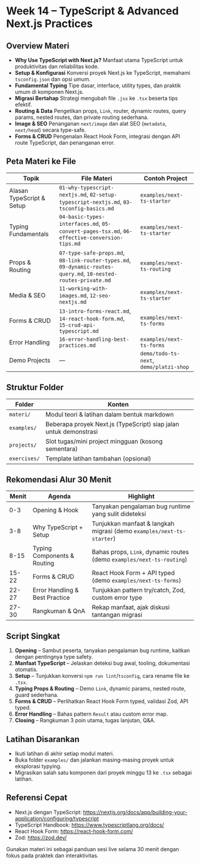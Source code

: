 # Week 14 – TypeScript & Advanced Next.js Practices

## Overview Materi
- **Why Use TypeScript with Next.js?** Manfaat utama TypeScript untuk produktivitas dan reliabilitas kode.
- **Setup & Konfigurasi** Konversi proyek Next.js ke TypeScript, memahami `tsconfig.json` dan opsi umum.
- **Fundamental Typing** Tipe dasar, interface, utility types, dan praktik umum di komponen Next.js.
- **Migrasi Bertahap** Strategi mengubah file `.jsx` ke `.tsx` beserta tips efektif.
- **Routing & Data** Pengetikan props, `Link`, router, dynamic routes, query params, nested routes, dan private routing sederhana.
- **Image & SEO** Penanganan `next/image` dan alat SEO (`metadata`, `next/head`) secara type-safe.
- **Forms & CRUD** Pengenalan React Hook Form, integrasi dengan API route TypeScript, dan penanganan error.


## Peta Materi ke File
| Topik | File Materi | Contoh Project |
| --- | --- | --- |
| Alasan TypeScript & Setup | `01-why-typescript-nextjs.md`, `02-setup-typescript-nextjs.md`, `03-tsconfig-basics.md` | `examples/next-ts-starter` |
| Typing Fundamentals | `04-basic-types-interfaces.md`, `05-convert-pages-tsx.md`, `06-effective-conversion-tips.md` | `examples/next-ts-starter` |
| Props & Routing | `07-type-safe-props.md`, `08-link-router-types.md`, `09-dynamic-routes-query.md`, `10-nested-routes-private.md` | `examples/next-ts-routing` |
| Media & SEO | `11-working-with-images.md`, `12-seo-nextjs.md` | `examples/next-ts-starter` |
| Forms & CRUD | `13-intro-forms-react.md`, `14-react-hook-form.md`, `15-crud-api-typescript.md` | `examples/next-ts-forms` |
| Error Handling | `16-error-handling-best-practices.md` | `examples/next-ts-forms` |
| Demo Projects | — | `demo/todo-ts-next`, `demo/platzi-shop` |

## Struktur Folder
| Folder | Konten |
| --- | --- |
| `materi/` | Modul teori & latihan dalam bentuk markdown |
| `examples/` | Beberapa proyek Next.js (TypeScript) siap jalan untuk demonstrasi |
| `projects/` | Slot tugas/mini project mingguan (kosong sementara) |
| `exercises/` | Template latihan tambahan (opsional) |

## Rekomendasi Alur 30 Menit
| Menit | Agenda | Highlight |
| --- | --- | --- |
| 0-3 | Opening & Hook | Tanyakan pengalaman bug runtime yang sulit dideteksi |
| 3-8 | Why TypeScript + Setup | Tunjukkan manfaat & langkah migrasi (demo `examples/next-ts-starter`) |
| 8-15 | Typing Components & Routing | Bahas props, `Link`, dynamic routes (demo `examples/next-ts-routing`) |
| 15-22 | Forms & CRUD | React Hook Form + API typed (demo `examples/next-ts-forms`) |
| 22-27 | Error Handling & Best Practice | Tunjukkan pattern try/catch, Zod, custom error type |
| 27-30 | Rangkuman & QnA | Rekap manfaat, ajak diskusi tantangan migrasi |

## Script Singkat
1. **Opening** – Sambut peserta, tanyakan pengalaman bug runtime, kaitkan dengan pentingnya type safety.
2. **Manfaat TypeScript** – Jelaskan deteksi bug awal, tooling, dokumentasi otomatis.
3. **Setup** – Tunjukkan konversi `npm run lint`/`tsconfig`, cara rename file ke `.tsx`.
4. **Typing Props & Routing** – Demo `Link`, dynamic params, nested route, guard sederhana.
5. **Forms & CRUD** – Perlihatkan React Hook Form typed, validasi Zod, API typed.
6. **Error Handling** – Bahas pattern `Result` atau custom error map.
7. **Closing** – Rangkuman 3 poin utama, tugas lanjutan, Q&A.

## Latihan Disarankan
- Ikuti latihan di akhir setiap modul materi.
- Buka folder `examples/` dan jalankan masing-masing proyek untuk eksplorasi typying.
- Migrasikan salah satu komponen dari proyek minggu 13 ke `.tsx` sebagai latihan.

## Referensi Cepat
- Next.js dengan TypeScript: https://nextjs.org/docs/app/building-your-application/configuring/typescript
- TypeScript Handbook: https://www.typescriptlang.org/docs/
- React Hook Form: https://react-hook-form.com/
- Zod: https://zod.dev/

Gunakan materi ini sebagai panduan sesi live selama 30 menit dengan fokus pada praktek dan interaktivitas.
